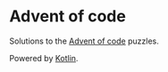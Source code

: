 # Advent of code

Solutions to the [Advent of code](https://adventofcode.com/) puzzles.

Powered by [Kotlin](https://kotlinlang.org/).
